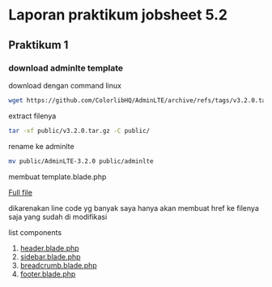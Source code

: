 # Laporan praktikum jobsheet 5.2

## Praktikum 1

### download adminlte template

download dengan command linux

```sh
wget https://github.com/ColorlibHQ/AdminLTE/archive/refs/tags/v3.2.0.tar.gz -P ./public
```

extract filenya

```sh
tar -xf public/v3.2.0.tar.gz -C public/
```

rename ke adminlte

```sh
mv public/AdminLTE-3.2.0 public/adminlte
```

membuat template.blade.php

[Full file](https://github.com/hmdnu/PWL_2025/tree/main/week5/jobsheet5.2/resources/views/layouts/template.blade.php)

dikarenakan line code yg banyak saya hanya akan membuat href ke filenya saja yang sudah di modifikasi

list components
1. [header.blade.php](https://github.com/hmdnu/PWL_2025/tree/main/week5/jobsheet5.2/resources/views/layouts/header.blade.php)
2. [sidebar.blade.php](https://github.com/hmdnu/PWL_2025/tree/main/week5/jobsheet5.2/resources/views/layouts/sidebar.blade.php)
3. [breadcrumb.blade.php](https://github.com/hmdnu/PWL_2025/tree/main/week5/jobsheet5.2/resources/views/layouts/breadcrumb.blade.php)
4. [footer.blade.php](https://github.com/hmdnu/PWL_2025/tree/main/week5/jobsheet5.2/resources/views/layouts/footer.blade.php)
